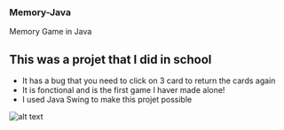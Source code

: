 ### Memory-Java
Memory Game in Java

## This was a projet that I did in school 
- It has a bug that you need to click on 3 card to return the cards again
- It is fonctional and is the first game I haver made alone!
- I used Java Swing to make this projet possible

![alt text](https://i.imgur.com/IpG6dH7.png?1)

